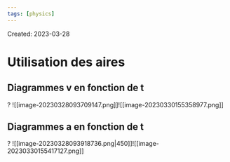 ```yaml
---
tags: [physics] 
---
```

Created: 2023-03-28

# Utilisation des aires
## Diagrammes v en fonction de t
?
![[image-20230328093709147.png]]![[image-20230330155358977.png]]
<!--SR:!2024-08-01,169,230-->

## Diagrammes a en fonction de t
?
![[image-20230328093918736.png|450]]![[image-20230330155417127.png]]
<!--SR:!2024-03-01,78,230-->





